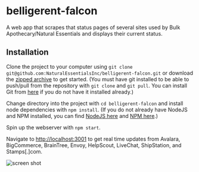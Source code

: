 # belligerent-falcon
A web app that scrapes that status pages of several sites used by Bulk Apothecary/Natural Essentials and displays their current status.

## Installation

Clone the project to your computer using `git clone git@github.com:NaturalEssentialsInc/belligerent-falcon.git` or download the [zipped archive](git@github.com:NaturalEssentialsInc/belligerent-falcon.git) to get started.
(You must have git installed to be able to push/pull from the repository with `git clone` and `git pull`. You can install Git from [here](https://git-scm.com/downloads) if you do not have it installed already.)

Change directory into the project with `cd belligerent-falcon` and install node dependencies with `npm install`.
(If you do not already have NodeJS and NPM installed, you can find [NodeJS here](https://nodejs.org/en/download/) and [NPM here](https://www.npmjs.com/get-npm).)

Spin up the webserver with `npm start`.

Navigate to [http://localhost:3001](http://localhost:3001) to get real time updates from Avalara, BigCommerce, BrainTree, Envoy, HelpScout, LiveChat, ShipStation, and Stamps[.]com.

![screen shot](https://github.com/NaturalEssentialsInc/belligerent-falcon/tree/master/public/images/Capture.PNG "Collected Web Statuses")
